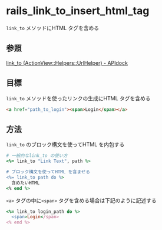 # rails_link_to_insert_html_tag

`link_to` メソッドにHTML タグを含める

## 参照

[link\_to \(ActionView::Helpers::UrlHelper\) \- APIdock](https://apidock.com/rails/ActionView/Helpers/UrlHelper/link_to)

## 目標

`link_to` メソッドを使ったリンクの生成にHTML タグを含める

```HTML
<a href="path_to_login"><span>Login</span></a>
```

## 方法

`link_to` のブロック構文を使ってHTML を内包する

```Ruby
# 一般的なlink_to の使い方
<%= link_to "Link Text", path %>

# ブロック構文を使ってHTML を含ませる
<%= link_to path do %>
  含めたいHTML
<% end %>
```

`<a>` タグの中に`<span>` タグを含める場合は下記のように記述する

```Ruby
<%= link_to login_path do %>
  <span>Login</span>
<% end %>
```
